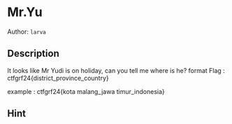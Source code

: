 # Mr.Yu

Author: `larva` 
<br>


## Description

It looks like Mr Yudi is on holiday, can you tell me where is he?
format Flag : ctfgrf24{district_province_country}

example : ctfgrf24{kota malang_jawa timur_indonesia}

## Hint
